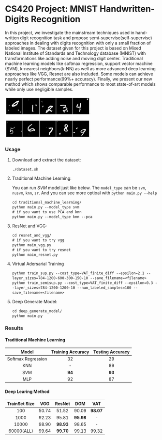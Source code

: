 # CS420 Project: MNIST Handwritten-Digits Recognition

In this project, we investigate the mainstream techniques used in hand-written digit recognition task and propose semi-supervise(self-supervise) approaches in dealing with digits recognition with only a small fraction of labeled images. The dataset given for this project is based on Mixed National Institute of Standards and Technology database (MNIST) with transformations like adding noise and moving digit center. Traditional machine learning models like softmax regression, support vector machine (SVM), k-nearest neighbors(k-NN) as well as more advanced deep learning approaches like VGG, Resnet are also included. Some models can achieve nearly perfect performance(99%+ accuracy). Finally, we present our new method which shows comparable performance to most state-of-art models while only use negligible samples.

![mnist](./img/sample.png)

### Usage

1. Download and extract the dataset:

    ```shell
    ./dataset.sh
    ```

2. Traditional Machine Learning:

    You can run *SVM* model just like below. The `model_type` can be `svm`, `nusvm`, `knn`, `sr`. And you can see more optioal with `python main.py --help`

    ```shell
    cd traditional_machine_learning/
    python main.py --model_type svm
    # if you want to use PCA and knn
    python main.py --model_type knn --pca
    ```

3. ResNet and VGG:

    ```shell
    cd resnet_and_vgg/
    # if you want to try vgg
    python main_vgg.py
    # if you want to try resnet
    python main_resnet.py
    ```

4. Virtual Adersarial Training

    ```shell
    python train_sup.py --cost_type=VAT_finite_diff --epsilon=2.1 --layer_sizes=784-1200-600-300-150-10 --save_filename=<filename>
    python train_semisup.py --cost_type=VAT_finite_diff --epsilon=0.3 --layer_sizes=784-1200-1200-10 --num_labeled_samples=100 --save_filename=<filename>
    ```

5. Deep Generate Model:

    ```shell
    cd deep_generate_model/
    python main.py
    ```

### Results

#### Traditional Machine Learning

| Model  | Training Accuracy | Testing Accuracy   | 
| :--:               | :--:  | :--:   | 
| Softmax Regression | 32 | 29  |
| KNN                | - | 89  | 
| SVM                | **94** | **93**  | 
| MLP                | 92 | 87  | 

#### Deep Learing Method

| TrainSet Size | VGG   | ResNet | DGM   | VAT   |
| :--:          | :--:  | :--:   | :--:  | :--:  |
| 100           | 50.74 | 51.52  | 90.09 | **98.07** |
| 1000          | 92.23 | 95.81  | **95.98** | -     |
| 10000         | 98.90 | **98.93**  | 98.65 | -     |
| 60000(ALL)    | 99.64 | **99.70**  | 99.13 | 99.32 |

